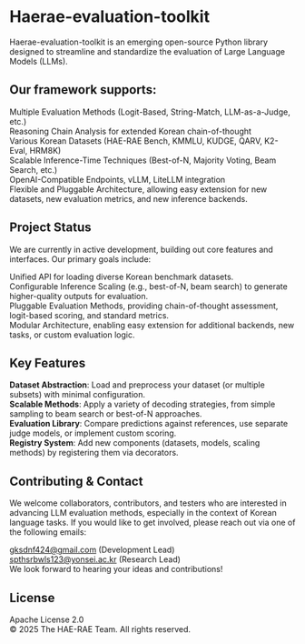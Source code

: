 # Haerae-evaluation-toolkit
Haerae-evaluation-toolkit is an emerging open-source Python library designed to streamline and standardize the evaluation of Large Language Models (LLMs). 

## Our framework supports:

Multiple Evaluation Methods (Logit-Based, String-Match, LLM-as-a-Judge, etc.)  
Reasoning Chain Analysis for extended Korean chain-of-thought  
Various Korean Datasets (HAE-RAE Bench, KMMLU, KUDGE, QARV, K2-Eval, HRM8K)  
Scalable Inference-Time Techniques (Best-of-N, Majority Voting, Beam Search, etc.)  
OpenAI-Compatible Endpoints, vLLM, LiteLLM integration  
Flexible and Pluggable Architecture, allowing easy extension for new datasets, new evaluation metrics, and new inference backends.  

## Project Status
We are currently in active development, building out core features and interfaces. Our primary goals include:

Unified API for loading diverse Korean benchmark datasets.  
Configurable Inference Scaling (e.g., best-of-N, beam search) to generate higher-quality outputs for evaluation.  
Pluggable Evaluation Methods, providing chain-of-thought assessment, logit-based scoring, and standard metrics.  
Modular Architecture, enabling easy extension for additional backends, new tasks, or custom evaluation logic.  

## Key Features
**Dataset Abstraction**: Load and preprocess your dataset (or multiple subsets) with minimal configuration.  
**Scalable Methods**: Apply a variety of decoding strategies, from simple sampling to beam search or best-of-N approaches.  
**Evaluation Library**: Compare predictions against references, use separate judge models, or implement custom scoring.  
**Registry System**: Add new components (datasets, models, scaling methods) by registering them via decorators.  


## Contributing & Contact
We welcome collaborators, contributors, and testers who are interested in advancing LLM evaluation methods, especially in the context of Korean language tasks. If you would like to get involved, please reach out via one of the following emails:

gksdnf424@gmail.com  (Development Lead)  
spthsrbwls123@yonsei.ac.kr  (Research Lead)  
We look forward to hearing your ideas and contributions!  

## License  
Apache License 2.0  
© 2025 The HAE-RAE Team. All rights reserved.


